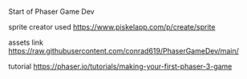Start of Phaser Game Dev

sprite creator used
https://www.piskelapp.com/p/create/sprite

assets link
https://raw.githubusercontent.com/conrad619/PhaserGameDev/main/

tutorial
https://phaser.io/tutorials/making-your-first-phaser-3-game
